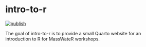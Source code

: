 # intro-to-r

<!-- badges: start -->
[![publish](https://github.com/massbays-tech/intro-to-r/workflows/Quarto%20Publish/badge.svg)](https://github.com/massbays-tech/intro-to-r/actions)
<!-- badges: end -->

The goal of intro-to-r is to provide a small Quarto website for an introduction to R for MassWateR workshops. 
